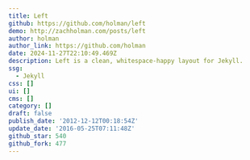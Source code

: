 ```yaml
---
title: Left
github: https://github.com/holman/left
demo: http://zachholman.com/posts/left
author: holman
author_link: https://github.com/holman
date: 2024-11-27T22:10:49.469Z
description: Left is a clean, whitespace-happy layout for Jekyll.
ssg:
  - Jekyll
css: []
ui: []
cms: []
category: []
draft: false
publish_date: '2012-12-12T00:18:54Z'
update_date: '2016-05-25T07:11:48Z'
github_star: 540
github_fork: 477
---
```

